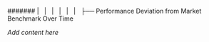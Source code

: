 ####### |   |   |   |   |   |   ├── Performance Deviation from Market Benchmark Over Time

*Add content here*